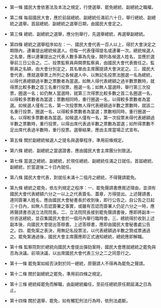 * 第一條 國民大會依憲法及本法之規定，行使選舉、罷免總統、副總統之職權。

* 第二條 每屆國民大會，應於前屆總統、副總統任滿前六十日，舉行總統、副總統之選舉。首屆總統、副總統之選舉日期，由國民大會定之。

* 第三條 總統、副總統之選舉，應分別舉行，先選舉總統，再選舉副總統。

* 第四條 總統之選舉程序如左：一、國民大會代表一百人以上，得於大會決定之期限內，連署提出總統候選人。但每一代表僅得提名或連署一次。總統候選人之名單，應以連署提出之代表人數多寡為先後，開列各候選人姓名，並應於選舉前三日公告之。二、投票監察員與開票監察員，由國民大會代表擔任之。監察員之名額，由大會分別定之，其名單由主席團提請大會決定之。三、國民大會代表，應就選舉票上所列之各候選人中，以無記名投票法圈選一名為總統，以得代表總額過半數之票數者為當選。如無人得代表總額之過半數票數時，就得票比較多數之首三名重行投票，圈選一名；如無人當選時，舉行第三次投票，圈選一名；如仍無人當選時，就第三次得票比較多數之首二名圈選一名，以得較多票數者為當選；票數相同時，重行圈選一名，以得較多票數者為當選。如候選人僅有二名，第一次投票無人得代表總額過半數之票數時，就該二名重行投票，圈選一名，以得較多票數者為當選；票數相同時，重行圈選一名，以得較多票數者為當選。如候選人僅有一名，第一次投票未得代表總額過半數之票數時，重行投票，以得出席代表過半數之票數為當選；如所得票數不足出席代表過半數時，重行投票。選舉結果，應由主席當場正式宣布。

* 第五條 關於副總統候選人之提名與選舉程序，準用前條規定。

* 第六條 總統、副總統之當選證書，應由國民大會主席團分別致送。

* 第七條 當選之總統、副總統，於現任總統、副總統任滿之日就任。首屆總統、副總統，於當選後二十日內就任。

* 第八條 國民大會代表，對就任未滿十二個月之總統，不得聲請罷免。

* 第九條 總統之罷免，依左列規定之程序：一、罷免聲請書應敘述理由，並須有國民大會代表總額六分之一以上之代表簽名、蓋章，方得提出。上述聲請書，連同簽署人姓名，應由國民大會秘書長於收到後，即行公告之。自公告之日起三十日內，如無人否認簽署之事實，或雖有否認而簽署人仍足六分之一時，應將聲請書咨送立法院院長。二、立法院院長接到罷免聲請書後，應即將副本一份咨送總統，並召集國民大會於一個月內舉行臨時會。三、總統得於收到上述副本後，向國民大會提出答辯書。上述答辯書，應即由國民大會秘書處公告之。四、罷免案之表決，用無記名投票法，以代表總額過半數之贊成票通過之。罷免案通過後，國民大會主席團應即正式通知總統，總統應即解職。

* 第十條 監察院對於總統向國民大會提出彈劾案時，國民大會應就總統之罷免與否為決議。前項決議，以出席國民大會代表三分之二之同意行之。

* 第十一條 罷免案如經否決對於同一總統，原聲請人不得再為罷免之聲請。

* 第十二條 關於副總統之罷免，準用前四條之規定。

* 第十三條 總統經罷免而解職，由副總統繼任，至前任總統原任期屆滿之日為止。

* 第十四條 關於選舉、罷免，如有觸犯刑法行為時，依刑法處斷。

